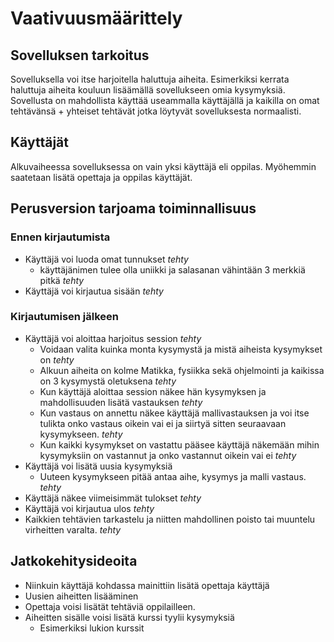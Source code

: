 # Vaativuusmäärittely

## Sovelluksen tarkoitus

Sovelluksella voi itse harjoitella haluttuja aiheita. Esimerkiksi kerrata haluttuja aiheita kouluun lisäämällä sovellukseen omia kysymyksiä. Sovellusta on mahdollista käyttää useammalla käyttäjällä ja kaikilla on omat tehtävänsä + yhteiset tehtävät jotka löytyvät sovelluksesta normaalisti.

## Käyttäjät

Alkuvaiheessa sovelluksessa on vain yksi käyttäjä eli oppilas. Myöhemmin saatetaan lisätä opettaja ja oppilas käyttäjät.

## Perusversion tarjoama toiminnallisuus

### Ennen kirjautumista

- Käyttäjä voi luoda omat tunnukset _tehty_
	- käyttäjänimen tulee olla uniikki ja salasanan vähintään 3 merkkiä pitkä _tehty_
- Käyttäjä voi kirjautua sisään _tehty_

### Kirjautumisen jälkeen

- Käyttäjä voi aloittaa harjoitus session _tehty_
	- Voidaan valita kuinka monta kysymystä ja mistä aiheista kysymykset on _tehty_
	- Alkuun aiheita on kolme Matikka, fysiikka sekä ohjelmointi ja kaikissa on 3 kysymystä oletuksena _tehty_
	- Kun käyttäjä aloittaa session näkee hän kysymyksen ja mahdollisuuden lisätä vastauksen _tehty_
	- Kun vastaus on annettu näkee käyttäjä mallivastauksen ja voi itse tulikta onko vastaus oikein vai ei ja siirtyä sitten seuraavaan kysymykseen. _tehty_
	- Kun kaikki kysymykset on vastattu pääsee käyttäjä näkemään mihin kysymyksiin on vastannut ja onko vastannut oikein vai ei _tehty_
- Käyttäjä voi lisätä uusia kysymyksiä
	- Uuteen kysymykseen pitää antaa aihe, kysymys ja malli vastaus. _tehty_
- Käyttäjä näkee viimeisimmät tulokset _tehty_
- Käyttäjä voi kirjautua ulos _tehty_
- Kaikkien tehtävien tarkastelu ja niitten mahdollinen poisto tai muuntelu virheitten varalta. _tehty_

## Jatkokehitysideoita

- Niinkuin käyttäjä kohdassa mainittiin lisätä opettaja käyttäjä
- Uusien aiheitten lisääminen
- Opettaja voisi lisätät tehtäviä oppilailleen.
- Aiheitten sisälle voisi lisätä kurssi tyylii kysymyksiä
	- Esimerkiksi lukion kurssit

